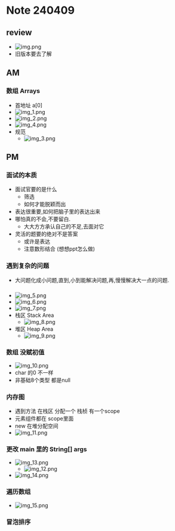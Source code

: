 # Note 240409

## review
- ![img.png](img.png)
- 旧版本要去了解

## AM

### 数组 Arrays
- 首地址 a[0]
- ![img_1.png](img_1.png)
- ![img_2.png](img_2.png)
- ![img_4.png](img_4.png)
- 规范
  - ![img_3.png](img_3.png)


## PM

### 面试的本质
- 面试官要的是什么
  - 筛选 
  - 如何才能脱颖而出
- 表达很重要,如何把脑子里的表达出来
- 哪怕真的不会,不要留白.
  - 大大方方承认自己的不足,去面对它
- 灵活的题要的绝对不是答案
  - 或许是表达
  - 注意数形结合 (想想ppt怎么做)

### 遇到复杂的问题
- 大问题化成小问题,直到,小到能解决问题,再,慢慢解决大一点的问题.

### 
- ![img_5.png](img_5.png)
- ![img_6.png](img_6.png)
- ![img_7.png](img_7.png)
- 栈区 Stack Area
  - ![img_8.png](img_8.png)
- 堆区 Heap Area
  - ![img_9.png](img_9.png)

### 数组 没赋初值
- ![img_10.png](img_10.png)
- char 的0 不一样
- 非基础8个类型 都是null

### 内存图
- 遇到方法 在栈区 分配一个 栈桢 有一个scope
- 元素组件都在 scope里面
- new 在堆分配空间
- ![img_11.png](img_11.png)

### 更改 main 里的 String[] args
- ![img_13.png](img_13.png)
  - ![img_12.png](img_12.png)
- ![img_14.png](img_14.png)

### 遍历数组
- ![img_15.png](img_15.png)

### 冒泡排序